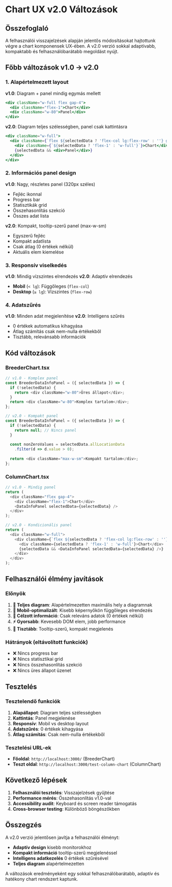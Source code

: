 # Chart UX v2.0 Változások

## Összefoglaló

A felhasználói visszajelzések alapján jelentős módosításokat hajtottunk végre a chart komponensek UX-ében. A v2.0 verzió sokkal adaptívabb, kompaktabb és felhasználóbarátabb megoldást nyújt.

## Főbb változások v1.0 → v2.0

### 1. Alapértelmezett layout
**v1.0**: Diagram + panel mindig egymás mellett
```jsx
<div className="w-full flex gap-4">
  <div className="flex-1">Chart</div>
  <div className="w-80">Panel</div>
</div>
```

**v2.0**: Diagram teljes szélességben, panel csak kattintásra
```jsx
<div className="w-full">
  <div className={`flex ${selectedData ? 'flex-col lg:flex-row' : ''} gap-4`}>
    <div className={`${selectedData ? 'flex-1' : 'w-full'}`}>Chart</div>
    {selectedData && <div>Panel</div>}
  </div>
</div>
```

### 2. Információs panel design
**v1.0**: Nagy, részletes panel (320px széles)
- Fejléc ikonnal
- Progress bar
- Statisztikák grid
- Összehasonlítás szekció
- Összes adat lista

**v2.0**: Kompakt, tooltip-szerű panel (max-w-sm)
- Egyszerű fejléc
- Kompakt adatlista
- Csak átlag (0 értékek nélkül)
- Aktuális elem kiemelése

### 3. Responsív viselkedés
**v1.0**: Mindig vízszintes elrendezés
**v2.0**: Adaptív elrendezés
- **Mobil** (`< lg`): Függőleges (`flex-col`)
- **Desktop** (`≥ lg`): Vízszintes (`flex-row`)

### 4. Adatszűrés
**v1.0**: Minden adat megjelenítése
**v2.0**: Intelligens szűrés
- 0 értékek automatikus kihagyása
- Átlag számítás csak nem-nulla értékekből
- Tisztább, relevánsabb információk

## Kód változások

### BreederChart.tsx
```typescript
// v1.0 - Komplex panel
const BreederDataInfoPanel = ({ selectedData }) => {
  if (!selectedData) {
    return <div className="w-80">Üres állapot</div>;
  }
  return <div className="w-80">Komplex tartalom</div>;
};

// v2.0 - Kompakt panel
const BreederDataInfoPanel = ({ selectedData }) => {
  if (!selectedData) {
    return null; // Nincs panel
  }
  
  const nonZeroValues = selectedData.allLocationData
    .filter(d => d.value > 0);
  
  return <div className="max-w-sm">Kompakt tartalom</div>;
};
```

### ColumnChart.tsx
```typescript
// v1.0 - Mindig panel
return (
  <div className="flex gap-4">
    <div className="flex-1">Chart</div>
    <DataInfoPanel selectedData={selectedData} />
  </div>
);

// v2.0 - Kondicionális panel
return (
  <div className="w-full">
    <div className={`flex ${selectedData ? 'flex-col lg:flex-row' : ''}`}>
      <div className={selectedData ? 'flex-1' : 'w-full'}>Chart</div>
      {selectedData && <DataInfoPanel selectedData={selectedData} />}
    </div>
  </div>
);
```

## Felhasználói élmény javítások

### Előnyök
1. **📏 Teljes diagram**: Alapértelmezetten maximális hely a diagramnak
2. **📱 Mobil-optimalizált**: Kisebb képernyőkön függőleges elrendezés
3. **🎯 Célzott információ**: Csak releváns adatok (0 értékek nélkül)
4. **⚡ Gyorsabb**: Kevesebb DOM elem, jobb performance
5. **🧹 Tisztább**: Tooltip-szerű, kompakt megjelenés

### Hátrányok (eltávolított funkciók)
- ❌ Nincs progress bar
- ❌ Nincs statisztikai grid
- ❌ Nincs összehasonlítás szekció
- ❌ Nincs üres állapot üzenet

## Tesztelés

### Tesztelendő funkciók
1. **Alapállapot**: Diagram teljes szélességben
2. **Kattintás**: Panel megjelenése
3. **Responsív**: Mobil vs desktop layout
4. **Adatszűrés**: 0 értékek kihagyása
5. **Átlag számítás**: Csak nem-nulla értékekből

### Tesztelési URL-ek
- **Főoldal**: `http://localhost:3000/` (BreederChart)
- **Teszt oldal**: `http://localhost:3000/test-column-chart` (ColumnChart)

## Következő lépések

1. **Felhasználói tesztelés**: Visszajelzések gyűjtése
2. **Performance mérés**: Összehasonlítás v1.0-val
3. **Accessibility audit**: Keyboard és screen reader támogatás
4. **Cross-browser testing**: Különböző böngészőkben

## Összegzés

A v2.0 verzió jelentősen javítja a felhasználói élményt:
- **Adaptív design** kisebb monitorokhoz
- **Kompakt információ** tooltip-szerű megjelenéssel
- **Intelligens adatkezelés** 0 értékek szűrésével
- **Teljes diagram** alapértelmezetten

A változások eredményeként egy sokkal felhasználóbarátabb, adaptív és hatékony chart rendszert kaptunk.
